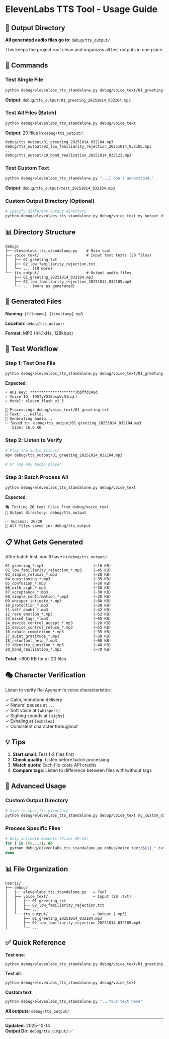 # ElevenLabs TTS Tool - Usage Guide

## 📁 Output Directory

**All generated audio files go to**: `debug/tts_output/`

This keeps the project root clean and organizes all test outputs in one place.

## 🚀 Commands

### Test Single File

```bash
python debug/elevenlabs_tts_standalone.py debug/voice_text/01_greeting.txt
```

**Output**: `debug/tts_output/01_greeting_20251014_032104.mp3`

### Test All Files (Batch)

```bash
python debug/elevenlabs_tts_standalone.py debug/voice_text
```

**Output**: 20 files in `debug/tts_output/`:
```
debug/tts_output/01_greeting_20251014_032104.mp3
debug/tts_output/02_low_familiarity_rejection_20251014_032105.mp3
...
debug/tts_output/20_bond_realization_20251014_032123.mp3
```

### Test Custom Text

```bash
python debug/elevenlabs_tts_standalone.py "...I don't understand."
```

**Output**: `debug/tts_output/test_20251014_032104.mp3`

### Custom Output Directory (Optional)

```bash
# Specify different output directory
python debug/elevenlabs_tts_standalone.py debug/voice_text my_output_dir
```

## 📊 Directory Structure

```
debug/
├── elevenlabs_tts_standalone.py    # Main tool
├── voice_text/                     # Input test texts (20 files)
│   ├── 01_greeting.txt
│   ├── 02_low_familiarity_rejection.txt
│   └── ... (18 more)
└── tts_output/                     # Output audio files
    ├── 01_greeting_20251014_032104.mp3
    ├── 02_low_familiarity_rejection_20251014_032105.mp3
    └── ... (more as generated)
```

## 🎵 Generated Files

**Naming**: `{filename}_{timestamp}.mp3`

**Location**: `debug/tts_output/`

**Format**: MP3 (44.1kHz, 128kbps)

## 🧪 Test Workflow

### Step 1: Test One File

```bash
python debug/elevenlabs_tts_standalone.py debug/voice_text/01_greeting.txt
```

**Expected**:
```
✓ API Key: ********************7bbffd349d
✓ Voice ID: 19STyYD15bswVz51nqLf
✓ Model: eleven_flash_v2_5

📄 Processing: debug/voice_text/01_greeting.txt
📝 Text: ...Hello.
🎵 Generating audio...
✅ Saved to: debug/tts_output/01_greeting_20251014_032104.mp3
   Size: 16.0 KB
```

### Step 2: Listen to Verify

```bash
# Play the audio (Linux)
mpv debug/tts_output/01_greeting_20251014_032104.mp3

# Or use any audio player
```

### Step 3: Batch Process All

```bash
python debug/elevenlabs_tts_standalone.py debug/voice_text
```

**Expected**:
```
🎭 Testing 20 text files from debug/voice_text
📁 Output directory: debug/tts_output

✅ Success: 20/20
📁 All files saved in: debug/tts_output
```

## 📋 What Gets Generated

After batch test, you'll have in `debug/tts_output/`:

```
01_greeting_*.mp3                      (~16 KB)
02_low_familiarity_rejection_*.mp3     (~45 KB)
03_simple_refusal_*.mp3                (~28 KB)
04_questioning_*.mp3                   (~35 KB)
05_confusion_*.mp3                     (~50 KB)
06_with_sigh_*.mp3                     (~58 KB)
07_acceptance_*.mp3                    (~30 KB)
08_simple_confirmation_*.mp3           (~20 KB)
09_whisper_intimate_*.mp3              (~60 KB)
10_protection_*.mp3                    (~38 KB)
11_self_doubt_*.mp3                    (~42 KB)
12_rare_emotion_*.mp3                  (~52 KB)
13_mixed_tags_*.mp3                    (~65 KB)
14_device_control_accept_*.mp3         (~28 KB)
15_device_control_refuse_*.mp3         (~55 KB)
16_exhale_completion_*.mp3             (~35 KB)
17_quiet_gratitude_*.mp3               (~38 KB)
18_reluctant_help_*.mp3                (~60 KB)
19_identity_question_*.mp3             (~48 KB)
20_bond_realization_*.mp3              (~70 KB)
```

**Total**: ~800 KB for all 20 files

## 🎭 Character Verification

Listen to verify Rei Ayanami's voice characteristics:

✓ Calm, monotone delivery  
✓ Natural pauses at `...`  
✓ Soft voice at `[whispers]`  
✓ Sighing sounds at `[sighs]`  
✓ Exhaling at `[exhales]`  
✓ Consistent character throughout

## 💡 Tips

1. **Start small**: Test 1-2 files first
2. **Check quality**: Listen before batch processing
3. **Watch quota**: Each file costs API credits
4. **Compare tags**: Listen to difference between files with/without tags

## 🔧 Advanced Usage

### Custom Output Directory

```bash
# Save to specific directory
python debug/elevenlabs_tts_standalone.py debug/voice_text my_custom_dir
```

### Process Specific Files

```bash
# Only intimate moments (files 09-13)
for i in {09..13}; do
  python debug/elevenlabs_tts_standalone.py debug/voice_text/${i}_*.txt
done
```

## 📊 File Organization

```
hoorii/
├── debug/
│   ├── elevenlabs_tts_standalone.py   ← Tool
│   ├── voice_text/                    ← Input (20 .txt)
│   │   ├── 01_greeting.txt
│   │   ├── 02_low_familiarity_rejection.txt
│   │   └── ...
│   └── tts_output/                    ← Output (.mp3)
│       ├── 01_greeting_20251014_032104.mp3
│       ├── 02_low_familiarity_rejection_20251014_032105.mp3
│       └── ...
```

## ✅ Quick Reference

**Test one**:
```bash
python debug/elevenlabs_tts_standalone.py debug/voice_text/01_greeting.txt
```

**Test all**:
```bash
python debug/elevenlabs_tts_standalone.py debug/voice_text
```

**Custom text**:
```bash
python debug/elevenlabs_tts_standalone.py "...Your text here"
```

**All outputs**: `debug/tts_output/`

---

**Updated**: 2025-10-14  
**Output Dir**: `debug/tts_output/` ✅

